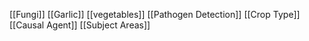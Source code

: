 [[Fungi]]
[[Garlic]]
[[vegetables]]
[[Pathogen Detection]]
[[Crop Type]]
[[Causal Agent]]
[[Subject Areas]]
